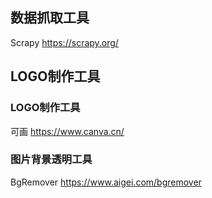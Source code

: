 ## 数据抓取工具

Scrapy https://scrapy.org/


## LOGO制作工具
### LOGO制作工具
可画 https://www.canva.cn/
### 图片背景透明工具
BgRemover https://www.aigei.com/bgremover
